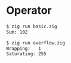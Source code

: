 # Operator

```bash
$ zig run basic.zig
Sum: 102
```

```bash
$ zig run overflow.zig
Wrapping:   1
Saturating: 255
```
